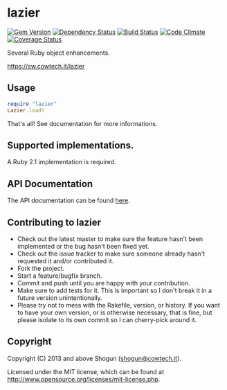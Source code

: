 # lazier

[![Gem Version](https://badge.fury.io/rb/lazier.png)](http://badge.fury.io/rb/lazier)
[![Dependency Status](https://gemnasium.com/ShogunPanda/lazier.png?travis)](https://gemnasium.com/ShogunPanda/lazier)
[![Build Status](https://secure.travis-ci.org/ShogunPanda/lazier.png?branch=master)](http://travis-ci.org/ShogunPanda/lazier)
[![Code Climate](https://codeclimate.com/github/ShogunPanda/lazier.png)](https://codeclimate.com/github/ShogunPanda/lazier)
[![Coverage Status](https://coveralls.io/repos/github/ShogunPanda/lazier/badge.svg?branch=master)](https://coveralls.io/github/ShogunPanda/lazier?branch=master)

Several Ruby object enhancements.

https://sw.cowtech.it/lazier

## Usage

```ruby
require "lazier"
Lazier.load!
```

That's all!
See documentation for more informations.

## Supported implementations.

A Ruby 2.1 implementation is required.

## API Documentation

The API documentation can be found [here](https://sw.cowtech.it/lazier/docs).

## Contributing to lazier

* Check out the latest master to make sure the feature hasn't been implemented or the bug hasn't been fixed yet.
* Check out the issue tracker to make sure someone already hasn't requested it and/or contributed it.
* Fork the project.
* Start a feature/bugfix branch.
* Commit and push until you are happy with your contribution.
* Make sure to add tests for it. This is important so I don't break it in a future version unintentionally.
* Please try not to mess with the Rakefile, version, or history. If you want to have your own version, or is otherwise necessary, that is fine, but please isolate to its own commit so I can cherry-pick around it.

## Copyright

Copyright (C) 2013 and above Shogun (shogun@cowtech.it).

Licensed under the MIT license, which can be found at http://www.opensource.org/licenses/mit-license.php.

